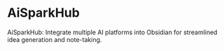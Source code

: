 # AiSparkHub
AiSparkHub: Integrate multiple AI platforms into Obsidian for streamlined idea generation and note-taking.
